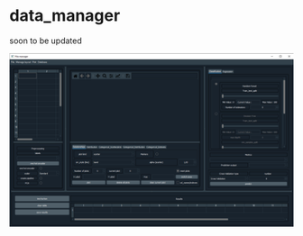 # data_manager
soon to be updated


![alt text](https://github.com/MichalMotak/data_manager/blob/master/Readme_images/screen1.png?raw=true)

